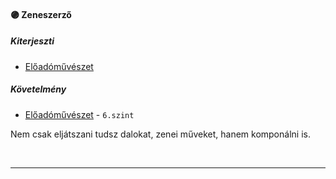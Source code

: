#### 🟣 Zeneszerző

##### Kiterjeszti
- [Előadóművészet](../kepzettsegek/eloadomuveszet.md)

##### Követelmény
- [Előadóművészet](../kepzettsegek/eloadomuveszet.md) - `6.szint`

Nem csak eljátszani tudsz dalokat, zenei műveket, hanem komponálni is.

<br />

---

